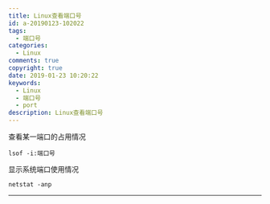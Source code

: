 ```yaml
---
title: Linux查看端口号
id: a-20190123-102022
tags: 
  - 端口号
categories: 
  - Linux
comments: true
copyright: true
date: 2019-01-23 10:20:22
keywords: 
  - Linux
  - 端口号
  - port
description: Linux查看端口号
---
```


<script type="text/javascript" src="/js/src/baidu.js"></script>

查看某一端口的占用情况
``` shell
lsof -i:端口号
```

显示系统端口使用情况

``` shell
netstat -anp
```

---